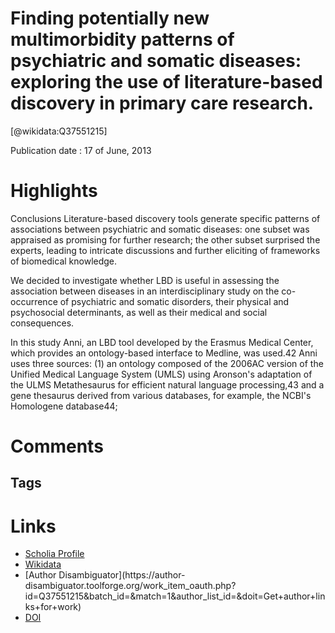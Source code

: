 
Finding potentially new multimorbidity patterns of psychiatric and somatic diseases: exploring the use of literature-based discovery in primary care research.
==============================================================================================================================================================
  
  [@wikidata:Q37551215]  
  
Publication date : 17 of June, 2013  

# Highlights
Conclusions Literature-based discovery tools generate specific patterns of associations between psychiatric and somatic diseases: one subset was appraised as promising for further research; the other subset surprised the experts, leading to intricate discussions and further eliciting of frameworks of biomedical knowledge. 

We decided to investigate whether LBD is useful in assessing the association between diseases in an interdisciplinary study on the co-occurrence of psychiatric and somatic disorders, their physical and psychosocial determinants, as well as their medical and social consequences.

In this study Anni, an LBD tool developed by the Erasmus Medical Center, which provides an ontology-based interface to Medline, was used.42 Anni uses three sources: (1) an ontology composed of the 2006AC version of the Unified Medical Language System (UMLS) using Aronson's adaptation of the ULMS Metathesaurus for efficient natural language processing,43 and a gene thesaurus derived from various databases, for example, the NCBI's Homologene database44;
# Comments

## Tags

# Links
  
 * [Scholia Profile](https://scholia.toolforge.org/work/Q37551215)  
 * [Wikidata](https://www.wikidata.org/wiki/Q37551215)  
 * [Author Disambiguator](https://author-
disambiguator.toolforge.org/work_item_oauth.php?id=Q37551215&batch_id=&match=1&author_list_id=&doit=Get+author+links+for+work)  
 * [DOI](https://doi.org/10.1136/AMIAJNL-2012-001448)  
